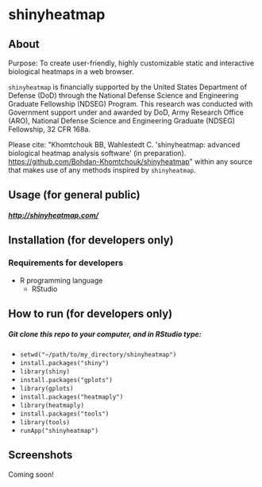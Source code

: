 # shinyheatmap

## About
Purpose: To create user-friendly, highly customizable static and interactive biological heatmaps in a web browser.

`shinyheatmap` is financially supported by the United States Department of Defense (DoD) through the National Defense Science and Engineering Graduate Fellowship (NDSEG) Program. This research was conducted with Government support under and awarded by DoD, Army Research Office (ARO), National Defense Science and Engineering Graduate (NDSEG) Fellowship, 32 CFR 168a.

Please cite: "Khomtchouk BB, Wahlestedt C.  'shinyheatmap: advanced biological heatmap analysis software' (in preparation).  https://github.com/Bohdan-Khomtchouk/shinyheatmap" within any source that makes use of any methods inspired by `shinyheatmap`. 

## Usage (for general public)

##### http://shinyheatmap.com/

## Installation (for developers only)

### Requirements for developers

* R programming language
  * RStudio

## How to run (for developers only)

##### Git clone this repo to your computer, and in RStudio type:
* `setwd("~/path/to/my_directory/shinyheatmap")`
* `install.packages("shiny")`
* `library(shiny)`
* `install.packages("gplots")`
* `library(gplots)`
* `install.packages("heatmaply")`
* `library(heatmaply)`
* `install.packages("tools")`
* `library(tools)`
* `runApp("shinyheatmap")`

## Screenshots

Coming soon!
